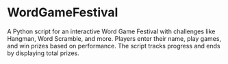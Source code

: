 # WordGameFestival
 A Python script for an interactive Word Game Festival with challenges like Hangman, Word Scramble, and more. Players enter their name, play games, and win prizes based on performance. The script tracks progress and ends by displaying total prizes.
